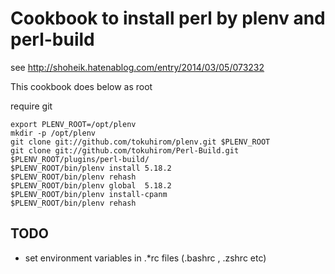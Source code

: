 # Cookbook to install perl by plenv and perl-build

see http://shoheik.hatenablog.com/entry/2014/03/05/073232

This cookbook does below as root

require git

```
export PLENV_ROOT=/opt/plenv
mkdir -p /opt/plenv
git clone git://github.com/tokuhirom/plenv.git $PLENV_ROOT
git clone git://github.com/tokuhirom/Perl-Build.git  $PLENV_ROOT/plugins/perl-build/
$PLENV_ROOT/bin/plenv install 5.18.2
$PLENV_ROOT/bin/plenv rehash
$PLENV_ROOT/bin/plenv global  5.18.2 
$PLENV_ROOT/bin/plenv install-cpanm
$PLENV_ROOT/bin/plenv rehash
```

## TODO

* set environment variables in .*rc files (.bashrc , .zshrc etc)
